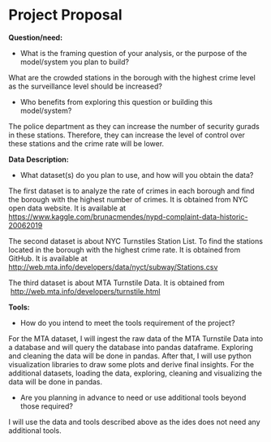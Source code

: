 # Project Proposal



**Question/need:**

* What is the framing question of your analysis, or the purpose of the model/system you plan to build?

What are the crowded stations in the borough with the highest crime level as the surveillance level should be increased?


* Who benefits from exploring this question or building this model/system?

The police department as they can increase the number of security
gurads in these stations. Therefore, they can increase the level of
control over these stations and the crime rate will be lower.




**Data Description:**

* What dataset(s) do you plan to use, and how will you obtain the data?

The first dataset is to analyze the rate of crimes in each borough and find the borough with the highest number of crimes. It is obtained from NYC open data website. It is available at https://www.kaggle.com/brunacmendes/nypd-complaint-data-historic-20062019

The second dataset is about NYC Turnstiles Station List. To find the stations located in the borough with the highest crime rate. It is obtained from GitHub. It is available at http://web.mta.info/developers/data/nyct/subway/Stations.csv

The third dataset is about MTA Turnstile Data. It is obtained from  http://web.mta.info/developers/turnstile.html




**Tools:**
* How do you intend to meet the tools requirement of the project?

For the MTA dataset, I will ingest the raw data of the MTA Turnstile Data into a database and will query the database into pandas dataframe. Exploring and cleaning the data will be done in pandas. After that, I will use python visualization libraries to draw some plots and derive final insights.
For the additional datasets, loading the data, exploring, cleaning and visualizing the data will be done in pandas.

* Are you planning in advance to need or use additional tools beyond those required?

I will use the data and tools described above as the ides does not need any additional tools.
